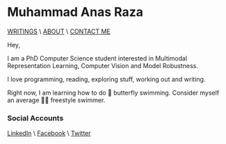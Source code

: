 # Muhammad Anas Raza


[WRITINGS](writings.md) \ [ABOUT](about.md) \ [CONTACT ME](mailto:mraza@oakland.edu)


Hey,

I am a PhD Computer Science student interested in Multimodal Representation Learning, Computer Vision and Model Robustness. 

I love programming, reading, exploring stuff, working out and writing.

Right now, I am learning how to do  :butterfly: butterfly swimming. Consider myself an average :swimming_man:	freestyle swimmer. 


### Social Accounts 

[LinkedIn](https://linkedin.com/in/memanasraza) \ [Facebook](https://facebook.com/anas.init) \ [Twitter](https://twitter.com/anas_raza_m) 
